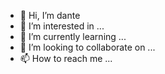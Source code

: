 - 👋 Hi, I’m dante 
- 👀 I’m interested in ...
- 🌱 I’m currently learning ...
- 💞️ I’m looking to collaborate on ...
- 📫 How to reach me ...

<!---
danteeloi/danteeloi is a ✨ special ✨ repository because its `README.md` (this file) appears on your GitHub profile.
You can click the Preview link to take a look at your changes.
--->
